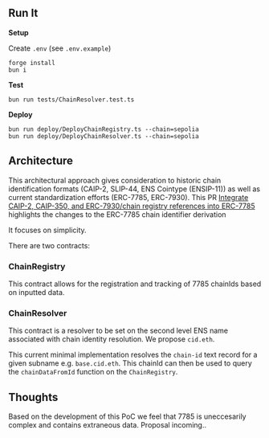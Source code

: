 ## Run It

**Setup**

Create `.env` (see `.env.example`)

```
forge install
bun i
```

**Test**
```
bun run tests/ChainResolver.test.ts
```

**Deploy**
```
bun run deploy/DeployChainRegistry.ts --chain=sepolia
bun run deploy/DeployChainResolver.ts --chain=sepolia
```

## Architecture

This architectural approach gives consideration to historic chain identification formats (CAIP-2, SLIP-44, ENS Cointype (ENSIP-11)) as well as current standardization efforts (ERC-7785, ERC-7930). This PR [Integrate CAIP-2, CAIP-350, and ERC-7930/chain registry references into ERC-7785](https://github.com/unruggable-labs/ERCs/pull/1) highlights the changes to the ERC-7785 chain identifier derivation

It focuses on simplicity.

There are two contracts:

### ChainRegistry

This contract allows for the registration and tracking of 7785 chainIds based on inputted data.

### ChainResolver

This contract is a resolver to be set on the second level ENS name associated with chain identity resolution. We propose `cid.eth`.

This current minimal implementation resolves the `chain-id` text record for a given subname e.g. `base.cid.eth`. This chainId can then be used to query the `chainDataFromId` function on the `ChainRegistry`.

## Thoughts

Based on the development of this PoC we feel that 7785 is uneccesarily complex and contains extraneous data. Proposal incoming..
